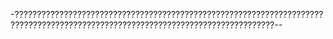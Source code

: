 -????????????????????????????????????????????????????????????????????????????????????????????????????????????????????????????????-- 
